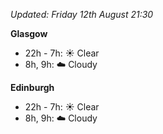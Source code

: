 *Updated: Friday 12th August 21:30*

**Glasgow**

* 22h - 7h: :sunny: Clear
* 8h, 9h: :cloud: Cloudy

**Edinburgh**

* 22h - 7h: :sunny: Clear
* 8h, 9h: :cloud: Cloudy
